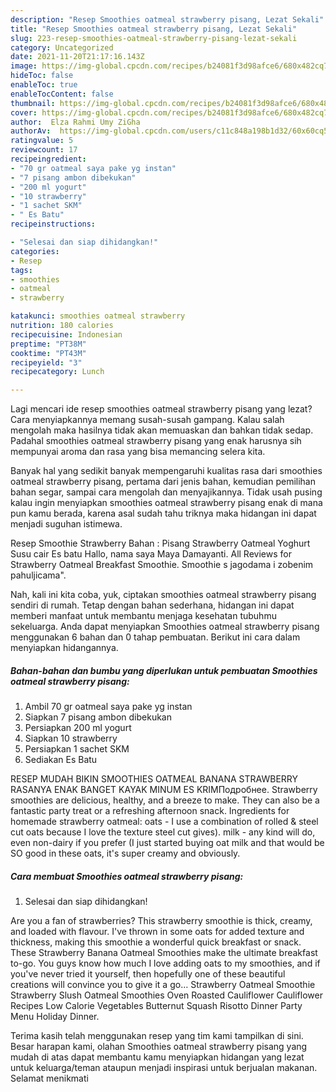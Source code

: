 ```yaml
---
description: "Resep Smoothies oatmeal strawberry pisang, Lezat Sekali"
title: "Resep Smoothies oatmeal strawberry pisang, Lezat Sekali"
slug: 223-resep-smoothies-oatmeal-strawberry-pisang-lezat-sekali
category: Uncategorized
date: 2021-11-20T21:17:16.143Z
image: https://img-global.cpcdn.com/recipes/b24081f3d98afce6/680x482cq70/smoothies-oatmeal-strawberry-pisang-foto-resep-utama.jpg
hideToc: false
enableToc: true
enableTocContent: false
thumbnail: https://img-global.cpcdn.com/recipes/b24081f3d98afce6/680x482cq70/smoothies-oatmeal-strawberry-pisang-foto-resep-utama.jpg
cover: https://img-global.cpcdn.com/recipes/b24081f3d98afce6/680x482cq70/smoothies-oatmeal-strawberry-pisang-foto-resep-utama.jpg
author:  Elza Rahmi Umy ZiGha
authorAv:  https://img-global.cpcdn.com/users/c11c848a198b1d32/60x60cq50/avatar.jpg
ratingvalue: 5
reviewcount: 17
recipeingredient:
- "70 gr oatmeal saya pake yg instan"
- "7 pisang ambon dibekukan"
- "200 ml yogurt"
- "10 strawberry"
- "1 sachet SKM"
- " Es Batu"
recipeinstructions:

- "Selesai dan siap dihidangkan!"
categories:
- Resep
tags:
- smoothies
- oatmeal
- strawberry

katakunci: smoothies oatmeal strawberry 
nutrition: 180 calories
recipecuisine: Indonesian
preptime: "PT38M"
cooktime: "PT43M"
recipeyield: "3"
recipecategory: Lunch

---
```



Lagi mencari ide resep smoothies oatmeal strawberry pisang yang lezat? Cara menyiapkannya memang susah-susah gampang. Kalau salah mengolah maka hasilnya tidak akan memuaskan dan bahkan tidak sedap. Padahal smoothies oatmeal strawberry pisang yang enak harusnya sih mempunyai aroma dan rasa yang bisa memancing selera kita.


Banyak hal yang sedikit banyak mempengaruhi kualitas rasa dari smoothies oatmeal strawberry pisang, pertama dari jenis bahan, kemudian pemilihan bahan segar, sampai cara mengolah dan menyajikannya. Tidak usah pusing kalau ingin menyiapkan smoothies oatmeal strawberry pisang enak di mana pun kamu berada, karena asal sudah tahu triknya maka hidangan ini dapat menjadi suguhan istimewa.

Resep Smoothie Strawberry Bahan : Pisang Strawberry Oatmeal Yoghurt Susu cair Es batu Hallo, nama saya Maya Damayanti. All Reviews for Strawberry Oatmeal Breakfast Smoothie. Smoothie s jagodama i zobenim pahuljicama&#34;.


Nah, kali ini kita coba, yuk, ciptakan smoothies oatmeal strawberry pisang sendiri di rumah. Tetap dengan bahan sederhana, hidangan ini dapat memberi manfaat untuk membantu menjaga kesehatan tubuhmu sekeluarga. Anda dapat menyiapkan Smoothies oatmeal strawberry pisang menggunakan 6 bahan dan 0 tahap pembuatan. Berikut ini cara dalam menyiapkan hidangannya.

<!--inarticleads1-->

##### Bahan-bahan dan bumbu yang diperlukan untuk pembuatan Smoothies oatmeal strawberry pisang:

1. Ambil 70 gr oatmeal saya pake yg instan
1. Siapkan 7 pisang ambon dibekukan
1. Persiapkan 200 ml yogurt
1. Siapkan 10 strawberry
1. Persiapkan 1 sachet SKM
1. Sediakan  Es Batu


RESEP MUDAH BIKIN SMOOTHIES OATMEAL BANANA STRAWBERRY RASANYA ENAK BANGET KAYAK MINUM ES KRIMПодробнее. Strawberry smoothies are delicious, healthy, and a breeze to make. They can also be a fantastic party treat or a refreshing afternoon snack. Ingredients for homemade strawberry oatmeal: oats - I use a combination of rolled &amp; steel cut oats because I love the texture steel cut gives). milk - any kind will do, even non-dairy if you prefer (I just started buying oat milk and that would be SO good in these oats, it&#39;s super creamy and obviously. 

<!--inarticleads2-->

##### Cara membuat Smoothies oatmeal strawberry pisang:


1. Selesai dan siap dihidangkan!

Are you a fan of strawberries? This strawberry smoothie is thick, creamy, and loaded with flavour. I&#39;ve thrown in some oats for added texture and thickness, making this smoothie a wonderful quick breakfast or snack. These Strawberry Banana Oatmeal Smoothies make the ultimate breakfast to-go. You guys know how much I love adding oats to my smoothies, and if you&#39;ve never tried it yourself, then hopefully one of these beautiful creations will convince you to give it a go… Strawberry Oatmeal Smoothie Strawberry Slush Oatmeal Smoothies Oven Roasted Cauliflower Cauliflower Recipes Low Calorie Vegetables Butternut Squash Risotto Dinner Party Menu Holiday Dinner. 

Terima kasih telah menggunakan resep yang tim kami tampilkan di sini. Besar harapan kami, olahan Smoothies oatmeal strawberry pisang yang mudah di atas dapat membantu kamu menyiapkan hidangan yang lezat untuk keluarga/teman ataupun menjadi inspirasi untuk berjualan makanan. Selamat menikmati
